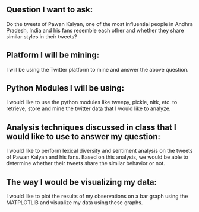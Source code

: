 ## Question I want to ask:
Do the tweets of Pawan Kalyan, one of the most influential people in Andhra Pradesh, India and his fans resemble each other and whether they share similar styles in their tweets?
## Platform I will be mining:
I will be using the Twitter platform to mine and answer the above question.
## Python Modules I will be using:
I would like to use the python modules like tweepy, pickle, nltk, etc. to retrieve, store and mine the twitter data that I would like to analyze.
## Analysis techniques discussed in class that I would like to use to answer my question:
I would like to perform lexical diversity and sentiment analysis on the tweets of Pawan Kalyan and his fans. Based on this analysis, we would be able to determine whether their tweets share the similar behavior or not.
## The way I would be visualizing my data:
I would like to plot the results of my observations on a bar graph using the MATPLOTLIB and visualize my data using these graphs. 

